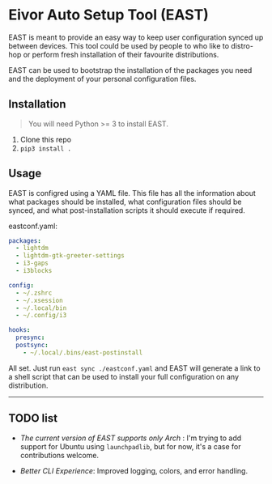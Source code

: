 # Eivor Auto Setup Tool (EAST)

EAST is meant to provide an easy way to keep user configuration synced up between devices. This tool could be used by people to who like to distro-hop or perform fresh installation of their favourite distributions.

EAST can be used to bootstrap the installation of the packages you need and the deployment of your personal configuration files.

## Installation

> You will need Python >= 3 to install EAST.

1. Clone this repo
2. `pip3 install .`

## Usage

EAST is configred using a YAML file. This file has all the information about what packages should be installed, what configuration files should be synced, and what post-installation scripts it should execute if required.

eastconf.yaml:

```yml
packages:
  - lightdm
  - lightdm-gtk-greeter-settings
  - i3-gaps
  - i3blocks

config:
  - ~/.zshrc
  - ~/.xsession
  - ~/.local/bin
  - ~/.config/i3

hooks:
  presync:
  postsync:
    - ~/.local/.bins/east-postinstall
```

All set. Just run `east sync ./eastconf.yaml` and EAST will generate a link to a shell script that can be used to install your full configuration on any distribution.

---

## TODO list

- *The current version of EAST supports only Arch* : I'm trying to add support for Ubuntu using `launchpadlib`, but for now, it's a case for contributions welcome.

- *Better CLI Experience*: Improved logging, colors, and error handling.
